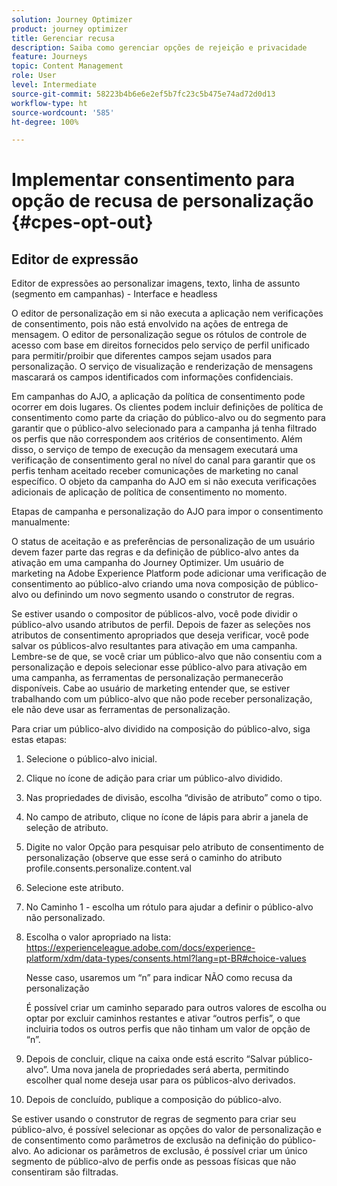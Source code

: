 ```yaml
---
solution: Journey Optimizer
product: journey optimizer
title: Gerenciar recusa
description: Saiba como gerenciar opções de rejeição e privacidade
feature: Journeys
topic: Content Management
role: User
level: Intermediate
source-git-commit: 58223b4b6e6e2ef5b7fc23c5b475e74ad72d0d13
workflow-type: ht
source-wordcount: '585'
ht-degree: 100%

---
```


# Implementar consentimento para opção de recusa de personalização {#cpes-opt-out}


## Editor de expressão

Editor de expressões ao personalizar imagens, texto, linha de assunto (segmento em campanhas) - Interface e headless

O editor de personalização em si não executa a aplicação nem verificações de consentimento, pois não está envolvido na ações de entrega de mensagem. O editor de personalização segue os rótulos de controle de acesso com base em direitos fornecidos pelo serviço de perfil unificado para permitir/proibir que diferentes campos sejam usados para personalização. O serviço de visualização e renderização de mensagens mascarará os campos identificados com informações confidenciais.

Em campanhas do AJO, a aplicação da política de consentimento pode ocorrer em dois lugares. Os clientes podem incluir definições de política de consentimento como parte da criação do público-alvo ou do segmento para garantir que o público-alvo selecionado para a campanha já tenha filtrado os perfis que não correspondem aos critérios de consentimento. Além disso, o serviço de tempo de execução da mensagem executará uma verificação de consentimento geral no nível do canal para garantir que os perfis tenham aceitado receber comunicações de marketing no canal específico. O objeto da campanha do AJO em si não executa verificações adicionais de aplicação de política de consentimento no momento.

Etapas de campanha e personalização do AJO para impor o consentimento manualmente:

O status de aceitação e as preferências de personalização de um usuário devem fazer parte das regras e da definição de público-alvo antes da ativação em uma campanha do Journey Optimizer. Um usuário de marketing na Adobe Experience Platform pode adicionar uma verificação de consentimento ao público-alvo criando uma nova composição de público-alvo ou definindo um novo segmento usando o construtor de regras.

Se estiver usando o compositor de públicos-alvo, você pode dividir o público-alvo usando atributos de perfil. Depois de fazer as seleções nos atributos de consentimento apropriados que deseja verificar, você pode salvar os públicos-alvo resultantes para ativação em uma campanha. Lembre-se de que, se você criar um público-alvo que não consentiu com a personalização e depois selecionar esse público-alvo para ativação em uma campanha, as ferramentas de personalização permanecerão disponíveis. Cabe ao usuário de marketing entender que, se estiver trabalhando com um público-alvo que não pode receber personalização, ele não deve usar as ferramentas de personalização.

Para criar um público-alvo dividido na composição do público-alvo, siga estas etapas:

1. Selecione o público-alvo inicial.

1. Clique no ícone de adição para criar um público-alvo dividido.

1. Nas propriedades de divisão, escolha “divisão de atributo” como o tipo.

1. No campo de atributo, clique no ícone de lápis para abrir a janela de seleção de atributo.

1. Digite no valor Opção para pesquisar pelo atributo de consentimento de personalização (observe que esse será o caminho do atributo profile.consents.personalize.content.val

1. Selecione este atributo.

1. No Caminho 1 - escolha um rótulo para ajudar a definir o público-alvo não personalizado.

1. Escolha o valor apropriado na lista: https://experienceleague.adobe.com/docs/experience-platform/xdm/data-types/consents.html?lang=pt-BR#choice-values

   Nesse caso, usaremos um “n” para indicar NÃO como recusa da personalização

   É possível criar um caminho separado para outros valores de escolha ou optar por excluir caminhos restantes e ativar “outros perfis”, o que incluiria todos os outros perfis que não tinham um valor de opção de “n”.

1. Depois de concluir, clique na caixa onde está escrito “Salvar público-alvo”. Uma nova janela de propriedades será aberta, permitindo escolher qual nome deseja usar para os públicos-alvo derivados.

1. Depois de concluído, publique a composição do público-alvo.

Se estiver usando o construtor de regras de segmento para criar seu público-alvo, é possível selecionar as opções do valor de personalização e de consentimento como parâmetros de exclusão na definição do público-alvo. Ao adicionar os parâmetros de exclusão, é possível criar um único segmento de público-alvo de perfis onde as pessoas físicas que não consentiram são filtradas.
